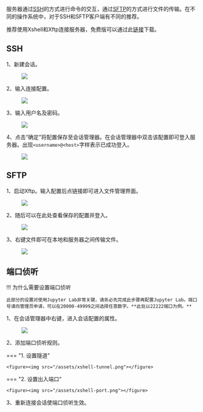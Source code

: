 服务器通过[SSH](https://en.wikipedia.org/wiki/Secure_Shell)的方式进行命令的交互，通过[SFTP](https://en.wikipedia.org/wiki/SSH_File_Transfer_Protocol)的方式进行文件的传输。在不同的操作系统中，对于SSH和SFTP客户端有不同的推荐。

推荐使用Xshell和Xftp连接服务器，免费版可以通过此[链接](https://www.xshell.com/zh/free-for-home-school/)下载。

## SSH

1、新建会话。

<figure><img src="/assets/xshell-new-connect.png"></figure>

2、输入连接配置。

<figure><img src="/assets/xshell-config-1.png"></figure>

3、输入用户名及密码。

<figure><img src="/assets/xshell-passwd.png"></figure>

4、点击“确定”将配置保存至会话管理器。在会话管理器中双击该配置即可登入服务器。出现`<username>@<host>`字样表示已成功登入。

<figure><img src="/assets/xshell-login-success.png"></figure>

## SFTP

1、启动Xftp。输入配置后点链接即可进入文件管理界面。

<figure><img src="/assets/xftp-config.png"></figure>

2、随后可以在此处查看保存的配置并登入。

<figure><img src="/assets/xftp-all-config.png"></figure>

3、右键文件即可在本地和服务器之间传输文件。

<figure><img src="/assets/xftp-transfer.png"></figure>

## 端口侦听

!!! 为什么需要设置端口侦听

	此部分的设置对使用Jupyter Lab非常关键，请务必先完成此步骤再配置Jupyter Lab。端口号请向管理员申请，可以在20000-49999之间选择任意数字。**此处以22222端口为例。**

1、在会话管理器中右键，进入会话配置的属性。

<figure><img src="/assets/xshell-config-more.png"></figure>

2、添加端口侦听规则。

=== "1. 设置隧道"

	<figure><img src="/assets/xshell-tunnel.png"></figure>

=== "2. 设置出入端口"

	<figure><img src="/assets/xshell-port.png"></figure>

3、重新连接会话使端口侦听生效。

